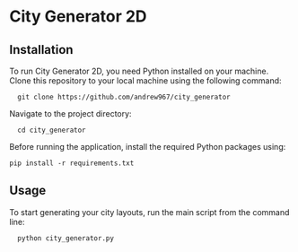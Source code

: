 # City Generator 2D

## Installation

To run City Generator 2D, you need Python installed on your machine. Clone this repository to your local machine using the following command:
```
  git clone https://github.com/andrew967/city_generator
```
Navigate to the project directory:
```
  cd city_generator
```
Before running the application, install the required Python packages using:
```
pip install -r requirements.txt
```

## Usage
To start generating your city layouts, run the main script from the command line:
```
  python city_generator.py
```
